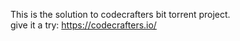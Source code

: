 This is the solution to codecrafters bit torrent project.  
give it a try: https://codecrafters.io/

